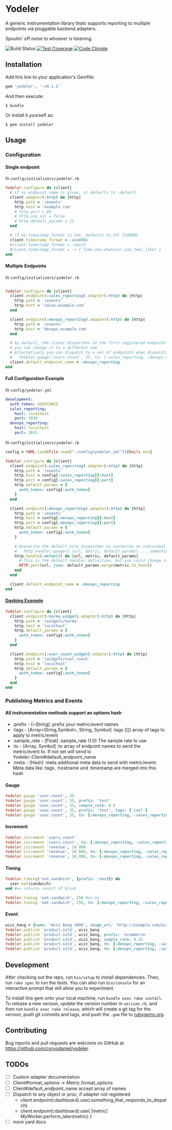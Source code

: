 # Yodeler

A generic instrumentation library thats supports reporting to multiple endpoints via pluggable backend adapters.

Spoutin' off noise to whoever is listening.

![Build Status](https://travis-ci.org/coryodaniel/yodeler.svg "Build Status")
[![Test Coverage](https://codeclimate.com/github/coryodaniel/yodeler/badges/coverage.svg)](https://codeclimate.com/github/coryodaniel/yodeler/coverage)
[![Code Climate](https://codeclimate.com/github/coryodaniel/yodeler/badges/gpa.svg)](https://codeclimate.com/github/coryodaniel/yodeler)

## Installation

Add this line to your application's Gemfile:

```ruby
gem 'yodeler', '~>0.1.2'
```

And then execute:

    $ bundle

Or install it yourself as:

    $ gem install yodeler

## Usage

### Configuration

#### Single endpoint
In ```config/initializers/yodeler.rb```
```ruby
Yodeler.configure do |client|
  # if no endpoint name is given, it defaults to :default
  client.adapter(:http) do |http|
    http.path = '/events'
    http.host = 'example.com'
    # http.port = 80
    # http.use_ssl = false
    # http.default_params = {}
  end

  # if no timestamp_format is set, defaults to UTC ISO8601
  client.timestamp_format = :iso8601
  #client.timestamp_format = :epoch
  #client.timestamp_format = -> { Time.now.whatever.you_feel_like! }
end
```

#### Multiple Endpoints
In ```config/initializers/yodeler.rb```
```ruby

Yodeler.configure do |client|
  client.endpoint(:sales_reporting).adapter(:http) do |http|
    http.path = '/events'
    http.host = 'sales.example.com'
  end

  client.endpoint(:devops_reporting).adapter(:http) do |http|
    http.path = '/events'
    http.host = 'devops.example.com'
  end

  # by default, the client dispatches to the first registered endpoint
  # you can change it to a different one
  # Alternatively you can dispatch to a set of endpoints when dispatching a metric
  #   Yodeler.gauge('users.count', 35, to: [:sales_reporting, :devops_reporting])
  client.default_endpoint_name = :devops_reporting
end
```

#### Full Configuration Example
In ```config/yodeler.yml```
```yaml
development:
  auth_token: SOSECUREZ
  sales_reporting:
    host: localhost
    port: 3030
  devops_reporting:
    host: localhost
    port: 3031    
```

In ```config/initializers/yodeler.rb```
```ruby
config = YAML.load(File.read("./config/yodeler.yml"))[Rails.env]

Yodeler.configure do |client|
  client.endpoint(:sales_reporting).adapter(:http) do |http|
    http.path = '/events'
    http.host = config[:sales_reporting][:host]
    http.port = config[:sales_reporting][:port]
    http.default_params = {
      auth_token: config[:auth_token]
    }
  end

  client.endpoint(:devops_reporting).adapter(:http) do |http|
    http.path = '/events'
    http.host = config[:devops_reporting][:host]
    http.port = config[:devops_reporting][:port]
    http.default_params = {
      auth_token: config[:auth_token]
    }

    # Overwrite the default http dispatcher or overwrite an individual metric dispatcher
    #   http.handle(:gauge){ |url, metric, default_params| ... something cool ... }
    http.handle(:default) do |url, metric, default_params|
      # This is the default handler definition, but you could change it
      HTTP.post(url, json: default_params.merge(metric.to_hash))
    end
  end

  client.default_endpoint_name = :devops_reporting
end

```

#### [Dashing Example](https://github.com/shopify/dashing)
```ruby
Yodeler.configure do |client|
  client.endpoint(:karma_widget).adapter(:http) do |http|
    http.path = '/widgets/karma'
    http.host = 'localhost'
    http.default_params = {
      auth_token: config[:auth_token]
    }
  end

  client.endpoint(:user_count_widget).adapter(:http) do |http|
    http.path = '/widgets/user_count'
    http.host = 'localhost'
    http.default_params = {
      auth_token: config[:auth_token]
    }
  end
end
```

### Publishing Metrics and Events

#### All instrumentation methods support an options hash

* :prefix - [~String] :prefix your metric/event names
* :tags   - [Array<String,Symbol>, String, Symbol] :tags ([]) array of tags to apply to metric/event
* :sample_rate - [Float] :sample_rate (1.0) The sample rate to use
* :to - [Array<Symbol>, Symbol] :to array of endpoint names to send the metric/event to. If not set will send to Yodeler::Client#default_endpoint_name
* :meta - [Hash] :meta additional meta data to send with metric/event. Meta data like :tags, :hostname and :timestamp are merged into this hash

#### Gauge
```ruby
Yodeler.gauge 'user.count', 35
Yodeler.gauge 'user.count', 35, prefix: 'test'
Yodeler.gauge 'user.count', 35, sample_rate: 0.5
Yodeler.gauge 'user.count', 35, prefix: 'test', tags: ['cool']
Yodeler.gauge 'user.count', 35, to: [:devops_reporting, :sales_reporting]
```

#### Increment
```ruby
Yodeler.increment 'users.count'
Yodeler.increment 'users.count', to: [:devops_reporting, :sales_reporting]
Yodeler.increment 'revenue', 10_000
Yodeler.increment 'revenue', 10_000, to: [:devops_reporting, :sales_reporting]
Yodeler.increment 'revenue', 10_000, to: [:devops_reporting, :sales_reporting], meta: {ip: request.remote_ip}
```

#### Timing
```ruby
Yodeler.timing('eat.sandwich', {prefix: :test}) do
  user.eat(sandwich)
end #=> returns result of block

Yodeler.timing 'eat.sandwich', 250 #in ms
Yodeler.timing 'eat.sandwich', 250, to: [:devops_reporting, :sales_reporting]
```

#### Event
```ruby
wizz_bang = {name: 'Wizz Bang 3000', image_url: 'http://example.com/wizzbang.jpg'}
Yodeler.publish 'product.sold', wizz_bang
Yodeler.publish 'product.sold', wizz_bang, prefix: 'ecommerce'
Yodeler.publish 'product.sold', wizz_bang, sample_rate: 0.25
Yodeler.publish 'product.sold', wizz_bang, to: [:devops_reporting, :sales_reporting]
Yodeler.publish 'product.sold', wizz_bang, to: [:devops_reporting, :sales_reporting], meta: {ip: request.remote_ip}
```

## Development

After checking out the repo, run `bin/setup` to install dependencies. Then, run `rake spec` to run the tests. You can also run `bin/console` for an interactive prompt that will allow you to experiment.

To install this gem onto your local machine, run `bundle exec rake install`. To release a new version, update the version number in `version.rb`, and then run `bundle exec rake release`, which will create a git tag for the version, push git commits and tags, and push the `.gem` file to [rubygems.org](https://rubygems.org).

## Contributing

Bug reports and pull requests are welcome on GitHub at https://github.com/coryodaniel/yodeler.

## TODOs
  * [ ] Custom adapter documentation
  * [ ] Client#format_options -> Metric.format_options
  * [ ] Client#default_endpoint_name accept array of names
  * [ ] Dispatch to any object or proc, if adapter not registered
    * client.endpoint(:dashboard).use(:something_that_responds_to_dispatch)
    * client.endpoint(:dashboard).use{ |metric| MyWorker.perform_later(metric) }
  * [ ] more yard docs
